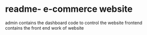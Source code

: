 # readme- e-commerce website
admin contains the dashboard code to control the website
frontend contains the front end work of website
